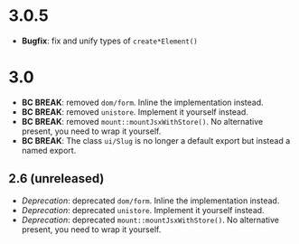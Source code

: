 3.0.5
=====

*   **Bugfix**: fix and unify types of `create*Element()` 


3.0
===

* **BC BREAK**: removed `dom/form`. Inline the implementation instead.
* **BC BREAK**: removed `unistore`. Implement it yourself instead.
* **BC BREAK**: removed `mount::mountJsxWithStore()`. No alternative present, you need to wrap it yourself.
* **BC BREAK**: The class `ui/Slug` is no longer a default export but instead a named export.


2.6 (unreleased)
----------------

* *Deprecation*: deprecated `dom/form`. Inline the implementation instead.
* *Deprecation*: deprecated `unistore`. Implement it yourself instead.
* *Deprecation*: deprecated `mount::mountJsxWithStore()`. No alternative present, you need to wrap it yourself.
